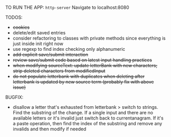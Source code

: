 TO RUN THE APP:
`http-server`
Navigate to localhost:8080

TODOS:
* ~~cookies~~
* delete/edit saved entries
* consider refactoring to classes with private methods since everything is just inside init right now
* use regexp to find index checking only alphanumeric
* ~~add explicit save/submit interaction~~
* ~~review save/submit code based on latest input handling practices~~
* ~~when modifying sourceText: update letterBank with new characters; strip deleted characters from modifiedInput~~
* ~~do not populate letterbank with duplicates when deleting after letterbank is updated by new source term (probably fix with above issue)~~

BUGFIX:
* disallow a letter that's exhausted from letterbank > switch to strings. Find the substring of the change. If a single input and there are no available letters or it's invalid just switch back to currentanagram. If it's a paste operation, then find the index of the substring and remove any invalids and then modify if needed